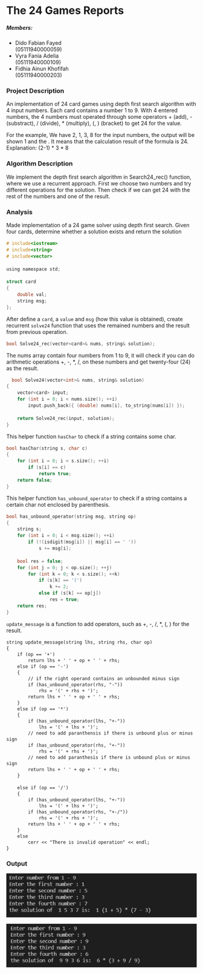 # The 24 Games Reports

##### Members:
- Dido Fabian Fayed       
  (05111940000059) 
- Vyra Fania Adelia       
  (05111940000109)
- Fidhia Ainun Khofifah   
  (05111940000203)


### Project Description

An implementation of 24 card games using depth first search algorithm with 4 input numbers. Each card contains a number 1 to 9. With 4 entered numbers, the 4 numbers must operated through some operators + (add), - (substract), / (divide), * (multiply), (, ) (bracket) to get 24 for the value.

For the example,
We have 2, 1, 3, 8 for the input numbers, the output will be shown 1 and the . It means that the calculation result of the formula is 24.
Explanation: (2-1) * 3 * 8

### Algorithm Description

We implement the depth first search algorithm in Search24_rec() function, where we use a recurrent approach. First we choose two numbers and try different operations for the solution. Then check if we can get 24 with the rest of the numbers and one of the result.

### Analysis
Made implementation of a 24 game solver using depth first search. Given four cards, determine whether a solution exists and return the solution
```c
# include<iostream>
# include<string>
# include<vector>
 
using namespace std;

struct card  
{
    double val;
    string msg;
};
 ```

After define a `card`, a `value` and `msg` (how this value is obtained), create recurrent `solve24` function that uses the remained numbers and the result from previous operation.  
```c
bool Solve24_rec(vector<card>& nums, string& solution);
```
The nums array contain four numbers from 1 to 9,  it will check if you can do arithmetic operations +, -, *, /, on these numbers and get twenty-four (24) as the result.
  
```c
  bool Solve24(vector<int>& nums, string& solution)
{
    vector<card> input;
    for (int i = 0; i < nums.size(); ++i)
        input.push_back({ (double) nums[i], to_string(nums[i]) });
 
    return Solve24_rec(input, solution);
}
```
This helper function `hasChar` to check if a string contains some char.
```c
bool hasChar(string s, char c)
{
	for (int i = 0; i < s.size(); ++i)
		if (s[i] == c)
			return true;
	return false;
}
```
This helper function `has_unbound_operator` to check if a string contains a certain char not enclosed by parenthesis.
```c
bool has_unbound_operator(string msg, string op)
{
	string s;
	for (int i = 0; i < msg.size(); ++i)
		if (!(isdigit(msg[i]) || msg[i] == ' '))
			s += msg[i];
	
	bool res = false;
	for (int j = 0; j < op.size(); ++j)
		for (int k = 0; k < s.size(); ++k)
			if (s[k] == '(')
				k += 2;
			else if (s[k] == op[j])
				res = true;
	return res;
}
```
`update_message` is a function to add operators, such as +, -, /, *, (, ) for the result. 
```
string update_message(string lhs, string rhs, char op)
{
	if (op == '+')
		return lhs + ' ' + op + ' ' + rhs;
	else if (op == '-')
	{
		// if the right operand contains an unbounded minus sign
		if (has_unbound_operator(rhs, "-"))
			rhs = '(' + rhs + ')';
		return lhs + ' ' + op + ' ' + rhs;
	}
	else if (op == '*')
	{
		if (has_unbound_operator(lhs, "+-"))
			lhs = '(' + lhs + ')';
		// need to add paranthensis if there is unbound plus or minus sign
		if (has_unbound_operator(rhs, "+-"))
			rhs = '(' + rhs + ')';
		// need to add paranthesis if there is unbound plus or minus sign
		return lhs + ' ' + op + ' ' + rhs;
	}

	else if (op == '/')
	{
		if (has_unbound_operator(lhs, "+-"))
			lhs = '(' + lhs + ')';
		if (has_unbound_operator(rhs, "+-/"))
			rhs = '(' + rhs + ')';
		return lhs + ' ' + op + ' ' + rhs;
	}
	else
		cerr << "There is invalid operation" << endl;
}
```

### Output

![1623250116133](https://github.com/DidoFayed/PAAJAYAA_DAA_E_Quiz2/blob/main/ss/1623250116133.jpg)

![1623250181163](https://github.com/DidoFayed/PAAJAYAA_DAA_E_Quiz2/blob/main/ss/1623250181163.jpg)
